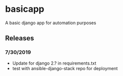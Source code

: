 # basicapp

A basic django app for automation purposes

## Releases

### 7/30/2019
- Update for django 2.? in requirements.txt
- test with ansible-django-stack repo for deployment


